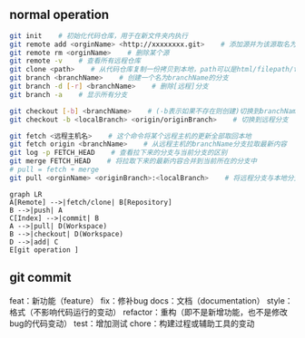 ## normal operation
``` bash
git init    # 初始化代码仓库，用于在新文件夹内执行
git remote add <orginName> <http://xxxxxxxx.git>    # 添加源并为该源取名为orginName
git remote rm <orginName>    # 删除某个源
git remote -v    # 查看所有远程仓库
git clone <path>    # 从代码仓库复制一份拷贝到本地，path可以是html/filepath/ftp……
git branch <branchName>    # 创建一个名为branchName的分支
git branch -d [-r] <branchName>    # 删除[远程]分支
git branch -a    # 显示所有分支

git checkout [-b] <branchName>    # (-b表示如果不存在则创建)切换到branchName分支
git checkout -b <localBranch> <origin/originBranch>    # 切换到远程分支

git fetch <远程主机名>    # 这个命令将某个远程主机的更新全部取回本地
git fetch origin <branchName>    # 从远程主机的branchName分支拉取最新内容 
git log -p FETCH_HEAD    # 查看拉下来的分支与当前分支的区别
git merge FETCH_HEAD    # 将拉取下来的最新内容合并到当前所在的分支中
# pull = fetch + merge
git pull <orginName> <originBranch>:<localBranch>    # 将远程分支与本地分支合并

```

```mermaid
graph LR
A[Remote] -->|fetch/clone| B[Repository]
B -->|push| A
C[Index] -->|commit| B
A -->|pull| D(Workspace)
B -->|checkout| D(Workspace)
D -->|add| C
E[git operation ]
```

## git commit

feat：新功能（feature）
fix：修补bug
docs：文档（documentation）
style： 格式（不影响代码运行的变动）
refactor：重构（即不是新增功能，也不是修改bug的代码变动）
test：增加测试
chore：构建过程或辅助工具的变动